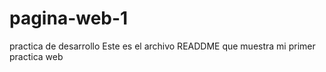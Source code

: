 # pagina-web-1
practica de desarrollo
Este es el archivo READDME que muestra mi primer practica web
